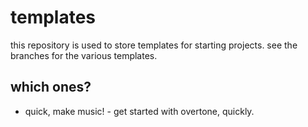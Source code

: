 # templates

this repository is used to store templates for starting projects. see
the branches for the various templates.

## which ones?

* quick, make music! - get started with overtone, quickly.
